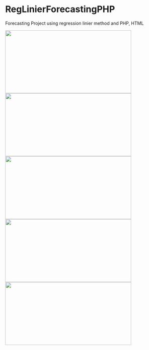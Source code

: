 # RegLinierForecastingPHP
 Forecasting Project using regression linier method and PHP, HTML 

<img width="400" height="200" src="https://github.com/Krylliac/RegLinierForecasting/assets/117600120/fba9c565-5d3a-4512-8fb7-1eb97b15fd0f">
<img width="400" height="200" src="https://github.com/Krylliac/RegLinierForecasting/assets/117600120/410a63fd-55dd-4c4d-aa7b-d9b8fa444404">
<img width="400" height="200" src="https://github.com/Krylliac/RegLinierForecasting/assets/117600120/2ccc3dca-0c1f-41fa-8aca-b6e9c89398ad">
<img width="400" height="200" src="https://github.com/Krylliac/RegLinierForecasting/assets/117600120/746530dd-e571-4348-a591-42617257aa3b">
<img width="400" height="200" src="https://github.com/Krylliac/RegLinierForecasting/assets/117600120/74237c0b-08fc-42e8-b6f6-b3fc781aac06">
